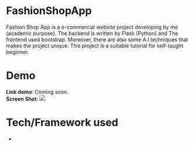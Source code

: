 # FashionShopApp
Fashion Shop App is a e-commercial website project developing by me (academic purpose). The backend is written by Flask (Python) and The frontend used bootstrap. Moreover, there are also some A.I techniques that makes the project unique. This project is a suitable tutorial for self-taught beginner.
# Demo
<b>Link demo</b>: Coming soon.
<br/>
<b>Screen Shot</b>:
<img src="https://github.com/caongochoangvan/FashionShopApp/tree/master/demo/home.png">
# Tech/Framework used
+
